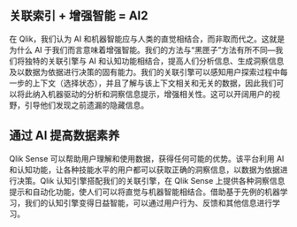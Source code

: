 ## 关联索引 + 增强智能 = AI2 
在 Qlik，我们认为 AI 和机器智能应与人类的直觉相结合，而非取而代之。这就是为什么 AI 于我们而言意味着增强智能。我们的方法与“黑匣子”方法有所不同—我们将独特的关联引擎与 AI 和认知功能相结合，提高人们分析信息、生成洞察信息及以数据为依据进行决策的固有能力。我们的关联引擎可以感知用户探索过程中每一步的上下文（选择状态），并且了解与该上下文相关和无关的数据，因此我们可以将此纳入机器驱动的分析和洞察信息提示，增强相关性。这可以开阔用户的视野，引导他们发现之前遗漏的隐藏信息。

## 通过 AI 提高数据素养
Qlik Sense 可以帮助用户理解和使用数据，获得任何可能的优势。该平台利用 AI 和认知功能，让各种技能水平的用户都可以获取正确的洞察信息，以数据为依据进行决策。Qlik 认知引擎搭配我们的关联引擎，在 Qlik Sense 上提供各种洞察信息提示和自动化功能，使人们可以将直觉与机器智能相结合。借助基于先例的机器学习，我们的认知引擎变得日益智能，可以通过用户行为、反馈和其他信息进行学习。

